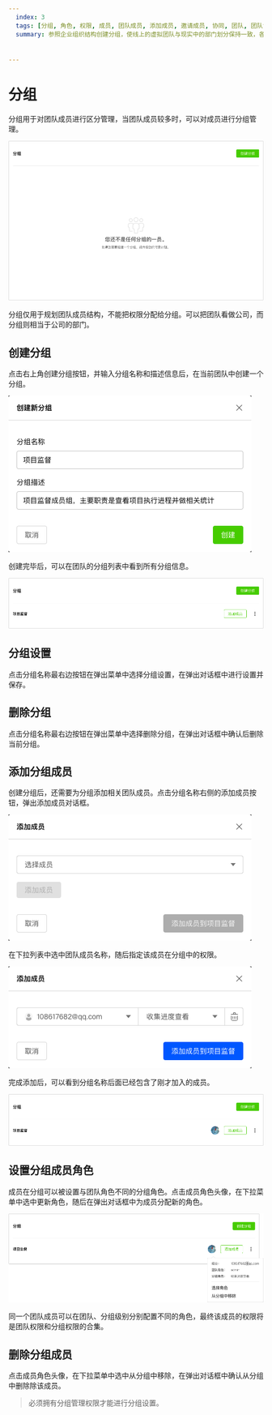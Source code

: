 ```yaml
---
  index: 3
  tags: [分组, 角色, 权限, 成员, 团队成员, 添加成员, 邀请成员, 协同, 团队, 团队协同]
  summary: 参照企业组织结构创建分组，使线上的虚拟团队与现实中的部门划分保持一致，各司其职。


---
```


# 分组

分组用于对团队成员进行区分管理，当团队成员较多时，可以对成员进行分组管理。

<img src='../assets/02teamAdministration/03division/division.png'>

分组仅用于规划团队成员结构，不能把权限分配给分组。可以把团队看做公司，而分组则相当于公司的部门。

## 创建分组

点击右上角创建分组按钮，并输入分组名称和描述信息后，在当前团队中创建一个分组。

<img src='../assets/02teamAdministration/03division/newDivision.png'>

创建完毕后，可以在团队的分组列表中看到所有分组信息。

<img src='../assets/02teamAdministration/03division/divisionList.png'>

## 分组设置

点击分组名称最右边按钮在弹出菜单中选择分组设置，在弹出对话框中进行设置并保存。

## 删除分组

点击分组名称最右边按钮在弹出菜单中选择删除分组，在弹出对话框中确认后删除当前分组。

## 添加分组成员

创建分组后，还需要为分组添加相关团队成员。点击分组名称右侧的添加成员按钮，弹出添加成员对话框。

<img src='../assets/02teamAdministration/03division/addDivisionMember.png'>

在下拉列表中选中团队成员名称，随后指定该成员在分组中的权限。

<img src='../assets/02teamAdministration/03division/divisionMemberConfig.png'>

完成添加后，可以看到分组名称后面已经包含了刚才加入的成员。

<img src='../assets/02teamAdministration/03division/divisionListWithMember.png'>

## 设置分组成员角色

成员在分组可以被设置与团队角色不同的分组角色。点击成员角色头像，在下拉菜单中选中更新角色，随后在弹出对话框中为成员分配新的角色。

<img src='../assets/02teamAdministration/03division/divisionListWithMemberConfig.png'>

同一个团队成员可以在团队、分组级别分别配置不同的角色，最终该成员的权限将是团队权限和分组权限的合集。

## 删除分组成员

点击成员角色头像，在下拉菜单中选中从分组中移除，在弹出对话框中确认从分组中删除除该成员。

> 必须拥有分组管理权限才能进行分组设置。
